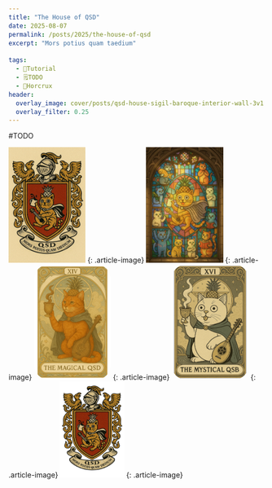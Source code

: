 ```yaml
---
title: "The House of QSD"
date: 2025-08-07
permalink: /posts/2025/the-house-of-qsd
excerpt: "Mors potius quam taedium"

tags:
  - 🍡Tutorial
  - 🗒TODO
  - 💍Horcrux
header:
  overlay_image: cover/posts/qsd-house-sigil-baroque-interior-wall-3v1.jpg
  overlay_filter: 0.25
---
```


#TODO

<img src="/images/QSDSigils/qsd-heraldic-emblem-with-motto.jpg" alt="QSD's Heraldic with Motto" style="width: 30%">
{: .article-image}

<img src="/images/QSDSigils/qsd-heraldic-gothic-cathedral-window.jpg" alt="QSD's Heraldic cat on gothic cathedral window" style="width: 30%">
{: .article-image}

<img src="/images/QSDSigils/qsd-sigil-tarot-qsd.png" alt="QSD's Heraldic as Tarot @QSD" style="width: 30%; border-radius: 30px;">
{: .article-image}

<img src="/images/QSDSigils/qsd-sigil-tarot-qsb.png" alt="QSD's Heraldic as Tarot @QSB" style="width: 30%; border-radius: 30px;">
{: .article-image}

<img src="/images/QSDSigils/qsd-heraldic-emblem-with-motto-no-bg.png" alt="QSD's Heraldic as Tarot @QSB" style="width: 25%">
{: .article-image}